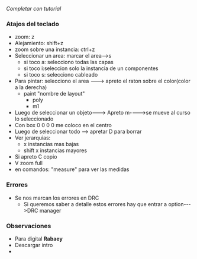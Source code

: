 *Completar con tutorial*

### Atajos del teclado
- zoom: z
- Alejamiento: shift+z
- zoom sobre una instancia: ctrl+z
- Seleccionar un area: marcar el area-->s
	- si toco a: selecciono todas las capas
	- si toco i:seleccion solo la instancia de un componentes
	- si toco s: selecciono cableado
- Para pintar: selecciono el area ---> apreto el raton sobre el color(color a la derecha)
	- paint "nombre de layout"
		- poly
		- m1
- Luego de seleccionar un objeto---> Apreto m---->se mueve al curso lo seleccionado
- Con box 0 0 0 0 me coloco en el centro
- Luego de seleccionar todo --> apretar D para borrar
- Ver jerarquias:
	- x instancias mas bajas
	- shift x instancias mayores
- Si apreto C copio
- V zoom full
- en comandos: "measure" para ver las medidas

### Errores
- Se nos marcan los errores en DRC
	- Si queremos saber a detalle estos errores hay que entrar a option--->DRC manager


### Observaciones
- Para digital **Rabaey**
- Descargar intro 
- 